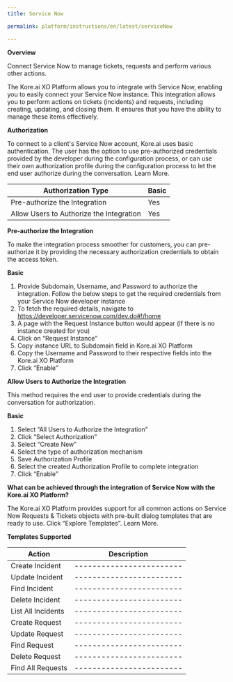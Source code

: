 ```yaml
---
title: Service Now

permalink: platform/instructions/en/latest/serviceNow

---
```


<container>

**Overview**

Connect Service Now to manage tickets, requests and perform various other actions.

The Kore.ai XO Platform allows you to integrate with Service Now, enabling you to easily connect your Service Now instance. This integration allows you to perform actions on tickets (incidents) and requests, including creating, updating, and closing them. It ensures that you have the ability to manage these items effectively.

</container>

<container>

**Authorization**
 
To connect to a client's Service Now account, Kore.ai uses basic authentication. The user has the option to use pre-authorized credentials provided by the developer during the configuration process, or can use their own authorization profile during the configuration process to let the end user authorize during the conversation. Learn More.
 
 |Authorization Type                      | Basic |
 |----------------------------------------|-------|
 |Pre-authorize the Integration           |  Yes  |
 |Allow Users to Authorize the Integration|  Yes  |


**Pre-authorize the Integration**
 
 To make the integration process smoother for customers, you can pre-authorize it by providing the necessary authorization credentials to obtain the access token.

 **Basic**
 
  1. Provide Subdomain, Username, and Password to authorize the integration. Follow the below steps to get the required credentials from your Service Now developer    instance
  2. To fetch the required details, navigate to https://developer.servicenow.com/dev.do#!/home
  3. A page with the Request Instance button would appear (if there is no instance created for you)
  4. Click on “Request Instance”
  5. Copy instance URL to Subdomain field in Kore.ai XO Platform
  6. Copy the Username and Password to their respective fields into the Kore.ai XO Platform
  7. Click “Enable”
 
 
 **Allow Users to Authorize the Integration**
 
 This method requires the end user to provide credentials during the conversation for authorization.
 
 **Basic**
 
   1. Select “All Users to Authorize the Integration”
   2. Click “Select Authorization”
   3. Select “Create New”
   4. Select the type of authorization mechanism 
   5. Save Authorization Profile
   6. Select the created Authorization Profile to complete integration
   7. Click “Enable”

**What can be achieved through the integration of Service Now with the Kore.ai XO Platform?**
 
 The Kore.ai XO Platform provides support for all common actions on Service Now  Requests & Tickets objects with pre-built dialog templates that are ready to use.     Click “Explore Templates”. Learn More.
 
 **Templates Supported**
  
 | Action           | Description            |
 |------------------|------------------------|
 |Create Incident   |------------------------|
 |Update Incident   |------------------------|
 |Find Incident     |------------------------|
 |Delete Incident   |------------------------|
 |List All Incidents|------------------------|
 |Create Request    |------------------------|
 |Update Request    |------------------------|
 |Find Request      |------------------------|
 |Delete Request    |------------------------|
 |Find All Requests |------------------------|

</container>

